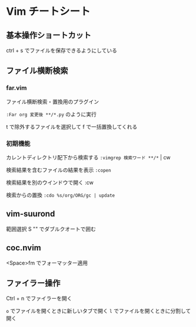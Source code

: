 # Vim チートシート

## 基本操作ショートカット

ctrl + s でファイルを保存できるようにしている

## ファイル横断検索

### far.vim

ファイル横断検索・置換用のプラグイン

`:Far org 変更後 **/*.py` のように実行

t で除外するファイルを選択して f で一括置換してくれる

### 初期機能

カレントディレクトリ配下から検索する
`:vimgrep 検索ワード **/*` | cw

検索結果を含むファイルの結果を表示
`:copen`

検索結果を別のウインドウで開く
:cw

検索からの置換
`:cdo %s/org/ORG/gc | update`

## vim-suurond

範囲選択 S "" でダブルクオートで囲む

## coc.nvim

\<Space\>fm でフォーマッター適用

## ファイラー操作

Ctrl + n でファイラーを開く

`o` でファイルを開くときに新しいタブで開く
`l` でファイルを開くときに分割して開く
